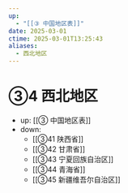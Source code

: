```yaml
---
up:
  - "[[③ 中国地区表]]"
date: 2025-03-01
ctime: 2025-03-01T13:25:43
aliases:
  - 西北地区
---
```


# ③4 西北地区

- up: [[③ 中国地区表]]
- down:	
	- [[③41 陕西省]]
	- [[③42 甘肃省]]
	- [[③43 宁夏回族自治区]]
	- [[③44 青海省]]
	- [[③45 新疆维吾尔自治区]]
	

